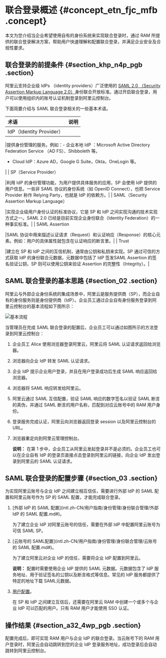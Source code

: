 # 联合登录概述 {#concept_etn_fjc_mfb .concept}

本文为您介绍当企业希望使用自有的身份系统来实现联合登录时，通过 RAM 所提供的联合登录解决方案，帮助用户快速理解和配置联合登录，并满足企业安全及合规性要求。

## 联合登录的前提条件 {#section_khp_n4p_pgb .section}

阿里云支持企业级 IdPs （identity providers）广泛使用的 [SAML 2.0 （Security Assertion Markup Language 2.0）](https://wiki.oasis-open.org/security)身份联合开放标准。通过开启联合登录，用户可以使用组织内的账号认证机制登录到阿里云控制台。

下面简要介绍与 SAML 联合登录相关的一些基本术语。

|术语|说明|
|:-|:-|
| IdP（Identity Provider）

 |提供身份管理的服务。例如：-   企业本地 IdP ：Microsoft Active Directory Federation Service （AD FS）、Shibboleth 等。
-   Cloud IdP：Azure AD，Google G Suite，Okta，OneLogin 等。

|
| SP（Service Provider）

 |利用 IdP 的身份管理功能，为用户提供具体服务的应用，SP 会使用 IdP 提供的用户信息。一些非 SAML 协议的身份系统（如 OpenID Connect），也把 Service Provider 称作 Relying Party，也就是 IdP 的依赖方。|
| SAML（Security Assertion Markup Language）

 |实现企业级用户身份认证的标准协议，它是 SP 和 IdP 之间实现沟通的技术实现方式之一。SAML 2.0 已经是目前实现企业身份联合（Identity Federation）的一种事实标准。|
| SAML Assertion

 |SAML 协议中用来描述认证请求（Request）和认证响应（Response）的核心元素。例如：用户的具体属性就包含在认证响应的断言里。|
| Trust

 |建立在 SP 和 IdP 之间的互信机制，通常由公钥和私钥来实现。SP 通过可信的方式获取 IdP 的身份联合元数据，元数据中包括了 IdP 签发SAML Assertion 的签名验证公钥，SP 则可以使用公钥来验证 Assertion 的完整性（Integrity）。|

## SAML 联合登录的基本思路 {#section_02 .section}

阿里云与外部企业身份系统的集成场景中，阿里云是服务提供商（SP），而企业自有的身份服务则是身份提供商（IdP）。企业员工通过企业自有身份服务登录到阿里云控制台的基本流程如下图所示：

![基本流程](images/14250_zh-CN.png "基本流程")

当管理员在完成 SAML 联合登录的配置后，企业员工可以通过如图所示的方法登录到阿里云控制台：

1.  企业员工 Alice 使用浏览器登录阿里云，阿里云将 SAML 认证请求返回给浏览器。
2.  浏览器向企业 IdP 转发 SAML 认证请求。
3.  企业 IdP 提示企业用户登录，并且在用户登录成功后生成 SAML 响应返回给浏览器。
4.  浏览器将 SAML 响应转发给阿里云。
5.  阿里云通过 SAML 互信配置，验证 SAML 响应的数字签名以验证 SAML 断言的真伪，并通过 SAML 断言的用户名称，匹配到对应云账号中的 RAM 用户身份。
6.  登录服务完成认证，阿里云向浏览器返回登录 session 以及阿里云控制台的 URL。
7.  浏览器重定向到阿里云管理控制台。

    **说明：** 在第 1 步中，企业员工从阿里云发起登录并不是必须的。企业员工也可以在企业自有 IdP 的登录页直接点击登录到阿里云的链接，向企业 IdP 发出登录到阿里云的 SAML 认证请求。


## SAML 联合登录的配置步骤 {#section_03 .section}

为实现阿里云账号与企业 IdP 之间建立相互信任，需要进行外部 IdP 的 SAML 配置和阿里云账号作为 SP 的 SAML 配置，才能完成联合登录。

1.  [外部 IdP 的 SAML 配置](intl.zh-CN/用户指南/身份管理/身份联合管理/外部 IdP 的 SAML 配置.md#)。

    为了建立企业 IdP 对阿里云账号的信任，需要在外部 IdP 中配置阿里云账号为可信 SAML SP。

2.  [云账号的 SAML配置](intl.zh-CN/用户指南/身份管理/身份联合管理/云账号的 SAML 配置.md#)。

    为了建立阿里云对企业 IdP 的信任，需要将企业 IdP 配置到阿里云。

    **说明：** 配置时需要使用企业 IdP 提供的 SAML 元数据。元数据包含了 IdP 服务地址、用于验证签名的公钥以及断言格式等信息。常见的 IdP 服务都提供了特定的地址下载 SAML元数据。

3.  [用户配置](intl.zh-CN/用户指南/身份管理/身份联合管理/用户配置.md#)。

    在 SP 和 IdP 之间建立互信后，还需要在阿里云 RAM 中创建一个或多个与企业 IdP 可以匹配的用户。只有 RAM 用户才能使用 SSO 认证。


## 操作结果 {#section_a32_4wp_pgb .section}

配置完成后，即可实现 RAM 用户与企业 IdP 的联合登录。当云账号下的 RAM 用户登录时，阿里云会自动跳转到您的企业 IdP 登录服务地址，成功登录后会自动跳转到阿里云控制台。


